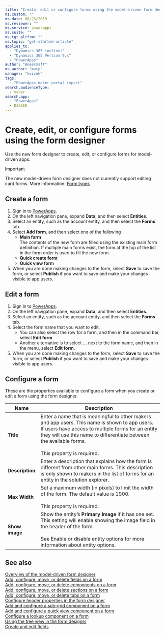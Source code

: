 ```yaml
---
title: "Create, edit or configure forms using the model-driven form designer | MicrosoftDocs"
ms.custom: ""
ms.date: 08/26/2019
ms.reviewer: ""
ms.service: powerapps
ms.suite: ""
ms.tgt_pltfrm: ""
ms.topic: "get-started-article"
applies_to: 
  - "Dynamics 365 (online)"
  - "Dynamics 365 Version 9.x"
  - "PowerApps"
author: "Aneesmsft"
ms.author: "matp"
manager: "kvivek"
tags: 
  - "PowerApps maker portal impact"
search.audienceType: 
  - maker
search.app: 
  - "PowerApps"
  - D365CE
---
```


# Create, edit, or configure forms using the form designer 
Use the new form designer to create, edit, or configure forms for model-driven apps. 

> [!IMPORTANT]
> The new model-driven form designer does not currently support editing card forms. More information: [Form types](types-forms.md)

## Create a form 
1. Sign in to [PowerApps](https://make.powerapps.com/?utm_source=padocs&utm_medium=linkinadoc&utm_campaign=referralsfromdoc). 
2. On the left navigation pane, expand **Data**, and then select **Entities**. 
3. Select an entity, such as the account entity, and then select the **Forms** tab. 
4. Select **Add form**, and then select one of the following
    - **Main form**  
    The contents of the new form are filled using the existing main form definition. If multiple main forms exist, the form at the top of the list in the form order is used to fill the new form. 
    - **Quick create form**
    - **Quick view form**
5. When you are done making changes to the form, select **Save** to save the form, or select **Publish** if you want to save and make your changes visible to app users.  

## Edit a form 
1. Sign in to [PowerApps](https://make.powerapps.com/?utm_source=padocs&utm_medium=linkinadoc&utm_campaign=referralsfromdoc). 
2. On the left navigation pane, expand **Data**, and then select **Entities**. 
3. Select an entity, such as the account entity, and then select the **Forms** tab.
4. Select the form name that you want to edit.  
    - You can also select the row for a form, and then in the command bar, select **Edit form**
    - Another alternative is to select **...** next to the form name, and then in the menu, select **Edit form**. 
5. When you are done making changes to the form, select **Save** to save the form, or select **Publish** if you want to save and make your changes visible to app users. 

## Configure a form
These are the properties available to configure a form when you create or edit a form using the form designer.

|Name  |Description  |
|---------|---------|
|**Title**  | Enter a name that is meaningful to other makers and app users. This name is shown to app users. If users have access to multiple forms for an entity they will use this name to differentiate between the available forms. <br /><br />This property is required. |
|**Description** |  Enter a description that explains how the form is different from other main forms. This description is only shown to makers in the list of forms for an entity in the solution explorer. |
|**Max Width** | Set a maximum width (in pixels) to limit the width of the form. The default value is 1900. <br /><br />This property is required. |
|**Show image** | Show the entity’s **Primary Image** if it has one set. This setting will enable showing the image field in the header of the form. <br /><br /> See Enable or disable entity options for more information about entity options. |

## See also
[Overview of the model-driven form designer](form-designer-overview.md)  
[Add, configure, move, or delete fields on a form](add-move-or-delete-fields-on-form.md)  
[Add, configure, move, or delete components on a form](add-move-configure-or-delete-components-on-form.md)  
[Add, configure, move, or delete sections on a form](add-move-or-delete-sections-on-form.md)  
[Add, configure, move, or delete tabs on a form](add-move-or-delete-tabs-on-form.md)  
[Configure header properties in the form designer](form-designer-header-properties.md)  
[Add and configure a sub-grid component on a form](form-designer-add-configure-subgrid.md)  
[Add and configure a quick view component on a form](form-designer-add-configure-quickview.md)  
[Configure a lookup component on a form](form-designer-add-configure-lookup.md)  
[Using the tree view in the form designer](using-tree-view-on-form.md)  
[Create and edit fields](../common-data-service/create-edit-field-portal.md)  
